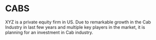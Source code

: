 # CABS
XYZ is a private equity firm in US. Due to remarkable growth in the Cab Industry in last few years and multiple key players in the market, it is planning for an investment in Cab industry.
